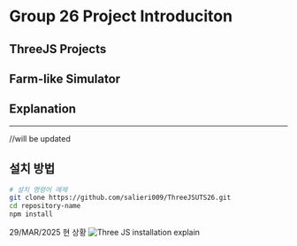 
# Group 26 Project Introduciton

## **ThreeJS Projects**
Farm-like Simulator
---

## Explanation

---
//will be updated 

## **설치 방법**
```bash
# 설치 명령어 예제
git clone https://github.com/salieri009/ThreeJSUTS26.git
cd repository-name
npm install
```

29/MAR/2025 현 상황
![Three JS installation explain](https://cdn.discordapp.com/attachments/1344839359689527368/1355288580523688137/image.png?ex=67e86259&is=67e710d9&hm=2cf33f67dddbacf5a0a6003c79844908e36fcac4d58964a4b3ae5e829401f3db&)
